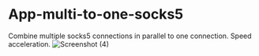 # App-multi-to-one-socks5
Combine multiple socks5 connections in parallel to one connection. Speed acceleration.
![Screenshot (4)](https://github.com/user-attachments/assets/26a8a517-442c-4622-8b50-dd5a36bbb229)
